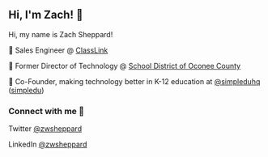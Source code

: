 ## Hi, I'm Zach! :wave:

Hi, my name is Zach Sheppard!

:office: Sales Engineer @ [ClassLink](https://www.classlink.com)

:school: Former Director of Technology @ [School District of Oconee County](https://www.sdoc.org)

:office: Co-Founder, making technology better in K-12 education at [@simpleduhq](https://www.github.com/simpleduhq) ([simpledu](https://www.simpledu.org))

### Connect with me :eyes:

Twitter [@zwsheppard](https://www.twitter.com/zwsheppard)

LinkedIn [@zwsheppard](https://www.linkedin.com/in/zwsheppard)
